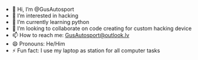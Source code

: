 - 👋 Hi, I’m @GusAutosport
- 👀 I’m interested in hacking
- 🌱 I’m currently learning python
- 💞️ I’m looking to collaborate on code creating for custom hacking device
- 📫 How to reach me: GusAutosport@outlook.lv
- 😄 Pronouns: He/Him
- ⚡ Fun fact: I use my laptop as station for all computer tasks

<!---
GusAutosport/GusAutosport is a ✨ special ✨ repository because its `README.md` (this file) appears on your GitHub profile.
You can click the Preview link to take a look at your changes.
--->
